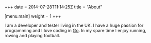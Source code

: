 +++
date = 2014-07-28T11:14:25Z
title = "About"

[menu.main]
	weight = 1
+++

I am a developer and tester living in the UK. I have a huge passion for programming and I love coding in [Go](https://golang.org/). In my spare time I enjoy running, rowing and playing football. 
